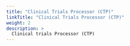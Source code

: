 ```yaml
---
title: "Clinical Trials Processor (CTP)"
linkTitle: "Clinical Trials Processor (CTP)"
weight: 2
description: >
  Clinical trials Processor (CTP)
---
```

